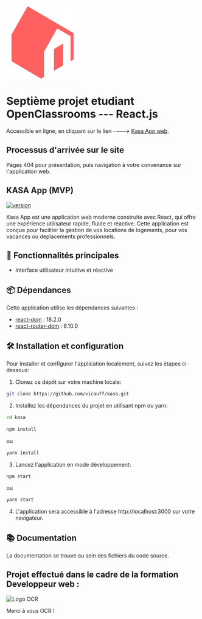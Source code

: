 ![Logo de l'application KASA](https://github.com/VicAuff/kasa/blob/main/public/logo192.png)


# Septième projet etudiant OpenClassrooms --- React.js

Accessible en ligne, en cliquant sur le lien ----> [Kasa App web](https://vicauff.github.io/kasa/).

## Processus d'arrivée sur le site

Pages 404 pour présentation, puis navigation à votre convenance sur l'application web.

## KASA App (MVP)

[![version](https://img.shields.io/badge/version-1.0.0-red)](CHANGELOG.md)

Kasa App est une application web moderne construite avec React, qui offre une expérience utilisateur rapide, fluide et réactive. Cette application est conçue pour faciliter la gestion de vos locations de logements, pour vos vacances ou deplacements professionnels.

## 🚀 Fonctionnalités principales

- Interface utilisateur intuitive et réactive

## 📦 Dépendances

Cette application utilise les dépendances suivantes :

- [react-dom](https://www.npmjs.com/package/react-dom) : 18.2.0
- [react-router-dom](https://www.npmjs.com/package/react-router-dom) : 6.10.0

## 🛠️ Installation et configuration

Pour installer et configurer l'application localement, suivez les étapes ci-dessous:

1. Clonez ce dépôt sur votre machine locale:
```bash
git clone https://github.com/vicauff/kasa.git
```
2. Installez les dépendances du projet en utilisant npm ou yarn:
```bash
cd kasa
```
```bash
npm install
```
ou
```bash
yarn install
```
3. Lancez l'application en mode développement:
```bash
npm start
```
ou
```bash
yarn start
```

4. L'application sera accessible à l'adresse http://localhost:3000 sur votre navigateur.

## 📚 Documentation
La documentation se trouve au sein des fichiers du code source.

## Projet effectué dans le cadre de la formation Developpeur web :

![Logo OCR](https://www.solutions-ressources-humaines.com/logo/51c0ba3cbf5680eoc_purple_.png)


Merci à vous OCR !
